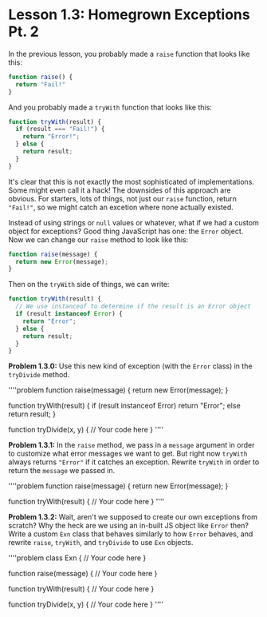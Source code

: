 # Lesson 1.3: Homegrown Exceptions Pt. 2

In the previous lesson, you probably made a `raise` function that looks like this:

```javascript
function raise() {
  return "Fail!"
}
```

And you probably made a `tryWith` function that looks like this:

```javascript
function tryWith(result) {
  if (result === "Fail!") {
    return "Error!";
  } else {
    return result;
  }
}
```

It's clear that this is not exactly the most sophisticated of implementations. Some might even call it a hack! The downsides of this approach are obvious. For starters, lots of things, not just our `raise` function, return `"Fail!"`, so we might catch an excetion where none actually existed.

Instead of using strings or `null` values or whatever, what if we had a custom object for exceptions? Good thing JavaScript has one: the `Error` object. Now we can change our `raise` method to look like this:

```javascript
function raise(message) {
  return new Error(message);
}
```

Then on the `tryWith` side of things, we can write:

```javascript
function tryWith(result) {
  // We use instanceof to determine if the result is an Error object
  if (result instanceof Error) {
    return "Error";
  } else {
    return result;
  }
}
```

**Problem 1.3.0:** Use this new kind of exception (with the `Error` class) in the `tryDivide` method.

''''problem
function raise(message) {
  return new Error(message);
}

function tryWith(result) {
  if (result instanceof Error) return "Error";
  else return result;
}

function tryDivide(x, y) {
  // Your code here
}
''''

**Problem 1.3.1:** In the `raise` method, we pass in a `message` argument in order to customize what error messages we want to get. But right now `tryWith` always returns `"Error"` if it catches an exception. Rewrite `tryWith` in order to return the `message` we passed in.

''''problem
function raise(message) {
  return new Error(message);
}

function tryWith(result) {
  // Your code here
}
''''

**Problem 1.3.2:** Wait, aren't we supposed to create our own exceptions from scratch? Why the heck are we using an in-built JS object like `Error` then? Write a custom `Exn` class that behaves similarly to how `Error` behaves, and rewrite `raise`, `tryWith`, and `tryDivide` to use `Exn` objects.

''''problem
class Exn {
  // Your code here
}

function raise(message) {
  // Your code here
}

function tryWith(result) {
  // Your code here
}

function tryDivide(x, y) {
  // Your code here
}
''''
